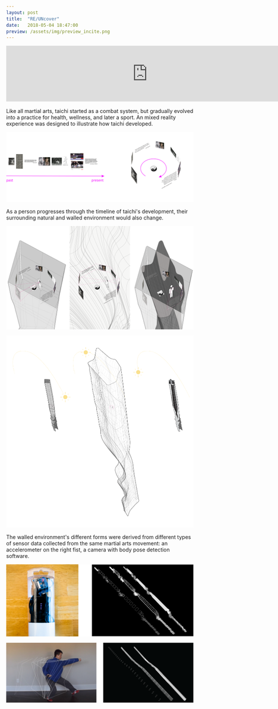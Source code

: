 ```yaml
---
layout: post
title:  "RE/UNcover"
date:   2018-05-04 18:47:00
preview: /assets/img/preview_incite.png
---
```


<iframe src="https://player.vimeo.com/video/327150676?h=fc720b863a" width="760" frameborder="0" allow="autoplay; fullscreen; picture-in-picture" allowfullscreen></iframe>
<br>

Like all martial arts, taichi started as a combat system, but gradually evolved into a practice for health, wellness, and later a sport. An mixed reality experience was designed to illustrate how taichi developed. 

![Taichi timeline](/assets/img/incite/02_gallery_concept_0.png)

As a person progresses through the timeline of taichi's development, their surrounding natural and walled environment would also change.

![Responsive Environment Form](/assets/img/incite/03_gallery_concept_composite.png)

![Responsive Environment Light](/assets/img/incite/04_gallery_geometry_composite.png)

The walled environment's different forms were derived from different types of sensor data collected from the same martial arts movement: an accelerometer on the right fist, a camera with body pose detection software.

![Accelerometer](/assets/img/incite/05_process_1-01.png)

![Camera with pose detection](/assets/img/incite/05_process_2-01.png)